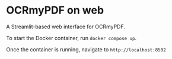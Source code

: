 # OCRmyPDF on web

A Streamlit-based web interface for OCRmyPDF.

To start the Docker container, run `docker compose up`.

Once the container is running, navigate to `http://localhost:8502`
